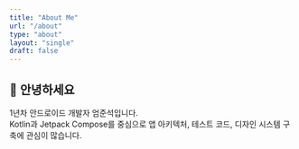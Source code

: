 ```yaml
---
title: "About Me"
url: "/about"
type: "about"
layout: "single"
draft: false
---
```


## 👋 안녕하세요

1년차 안드로이드 개발자 엄준석입니다.  
Kotlin과 Jetpack Compose를 중심으로 앱 아키텍처, 테스트 코드, 디자인 시스템 구축에 관심이 많습니다.